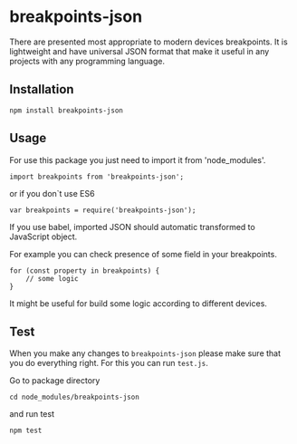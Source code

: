 # breakpoints-json

There are presented most appropriate to modern devices breakpoints. It is lightweight and have universal JSON format that make it useful in any projects with any programming language.

## Installation

`npm install breakpoints-json`

## Usage

For use this package you just need to import it from 'node_modules'.

`import breakpoints from 'breakpoints-json';`

or if you don`t use ES6

`var breakpoints = require('breakpoints-json');`

If you use babel, imported JSON should automatic transformed to JavaScript object.

For example you can check presence of some field in your breakpoints.

```
for (const property in breakpoints) {
    // some logic
}
```

It might be useful for build some logic according to different devices.

## Test

When you make any changes to `breakpoints-json` please make sure that you do everything right. For this you can run `test.js`. 

Go to package directory

`cd node_modules/breakpoints-json`

and run test

`npm test`
